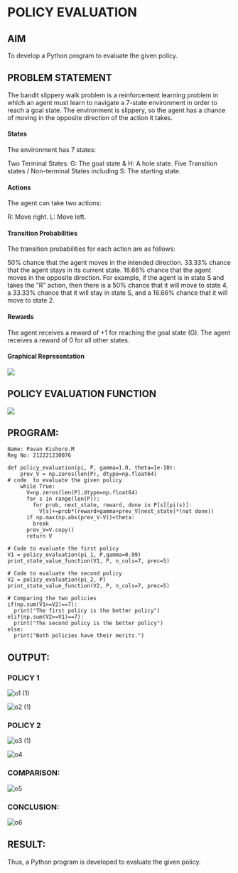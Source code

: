 # POLICY EVALUATION

## AIM
To develop a Python program to evaluate the given policy.

## PROBLEM STATEMENT
The bandit slippery walk problem is a reinforcement learning problem in which an agent must learn to navigate a 7-state environment in order to reach a goal state. The environment is slippery, so the agent has a chance of moving in the opposite direction of the action it takes.

#### States
The environment has 7 states:

Two Terminal States: G: The goal state & H: A hole state.
Five Transition states / Non-terminal States including S: The starting state.
#### Actions
The agent can take two actions:

R: Move right.
L: Move left.
#### Transition Probabilities
The transition probabilities for each action are as follows:

50% chance that the agent moves in the intended direction.
33.33% chance that the agent stays in its current state.
16.66% chance that the agent moves in the opposite direction.
For example, if the agent is in state S and takes the "R" action, then there is a 50% chance that it will move to state 4, a 33.33% chance that it will stay in state S, and a 16.66% chance that it will move to state 2.

#### Rewards
The agent receives a reward of +1 for reaching the goal state (G). The agent receives a reward of 0 for all other states.

#### Graphical Representation
![](gr.png)


## POLICY EVALUATION FUNCTION
![](pef.png)

## PROGRAM:

```
Name: Pavan Kishore.M
Reg No: 212221230076
```

```
def policy_evaluation(pi, P, gamma=1.0, theta=1e-10):
    prev_V = np.zeros(len(P), dtype=np.float64)
# code  to evaluate the given policy
    while True:
      V=np.zeros(len(P),dtype=np.float64)
      for s in range(len(P)):
        for prob, next_state, reward, done in P[s][pi(s)]:
          V[s]+=prob*(reward+gamma+prev_V[next_state]*(not done))
      if np.max(np.abs(prev_V-V))<theta:
        break
      prev_V=V.copy()
      return V

# Code to evaluate the first policy
V1 = policy_evaluation(pi_1, P,gamma=0.99)
print_state_value_function(V1, P, n_cols=7, prec=5)

# Code to evaluate the second policy
V2 = policy_evaluation(pi_2, P)
print_state_value_function(V2, P, n_cols=7, prec=5)

# Comparing the two policies
if(np.sum(V1>=V2)==7):
  print("The first policy is the better policy")
elif(np.sum(V2>=V1)==7):
  print("The second policy is the better policy")
else:
  print("Both policies have their merits.")

```

## OUTPUT:
### POLICY 1
![o1 (1)](https://github.com/pavankishore-AIDS/rl-policy-evaluation/assets/94154941/187d0a5f-5046-402c-8803-bb91571d2459)


![o2 (1)](https://github.com/pavankishore-AIDS/rl-policy-evaluation/assets/94154941/6f8e307a-a337-42e7-bea6-e07bae78ad2c)


### POLICY 2
![o3 (1)](https://github.com/pavankishore-AIDS/rl-policy-evaluation/assets/94154941/1dbcd3ce-7e9f-4609-9274-f989fa13182b)

![o4](https://github.com/pavankishore-AIDS/rl-policy-evaluation/assets/94154941/e13b71a8-96c9-4e38-967c-352f90dfc88e)

### COMPARISON:
![o5](https://github.com/pavankishore-AIDS/rl-policy-evaluation/assets/94154941/4c3cbbba-2460-4ed4-82f9-b92b7a6a9da1)


### CONCLUSION:
![o6](https://github.com/pavankishore-AIDS/rl-policy-evaluation/assets/94154941/1d962b47-780a-4e65-adf6-744ca91191f6)


## RESULT:
Thus, a Python program is developed to evaluate the given policy.
